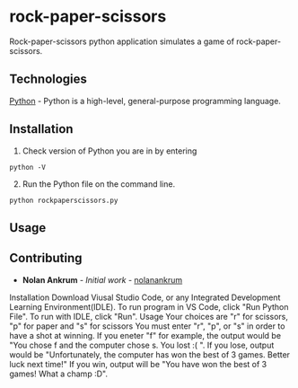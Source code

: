 # rock-paper-scissors

Rock-paper-scissors python application simulates a game of rock-paper-scissors.

## Technologies
[Python](https://www.python.org/) - Python is a high-level, general-purpose programming language.  

## Installation
1. Check version of Python you are in by entering
```
python -V
```
2. Run the Python file on the command line.
```
python rockpaperscissors.py
```
## Usage


## Contributing
* **Nolan Ankrum** - *Initial work* - [nolanankrum](https://github.com/nolanankrum/)


 Installation
 Download Viusal Studio Code, or any Integrated Development Learning Environment(IDLE).
 To run program in VS Code, click "Run Python File".
 To run with IDLE, click "Run".
 Usage
 Your choices are "r" for scissors, "p" for paper and "s" for scissors
 You must enter "r", "p", or "s" in order to have a shot at winning.
 If you eneter "f" for example, the output would be "You chose f and the computer chose s. You lost :( ".
 If you lose, output would be "Unfortunately, the computer has won the best of 3 games. Better luck next time!"
 If you win, output will be "You have won the best of 3 games! What a champ :D".

